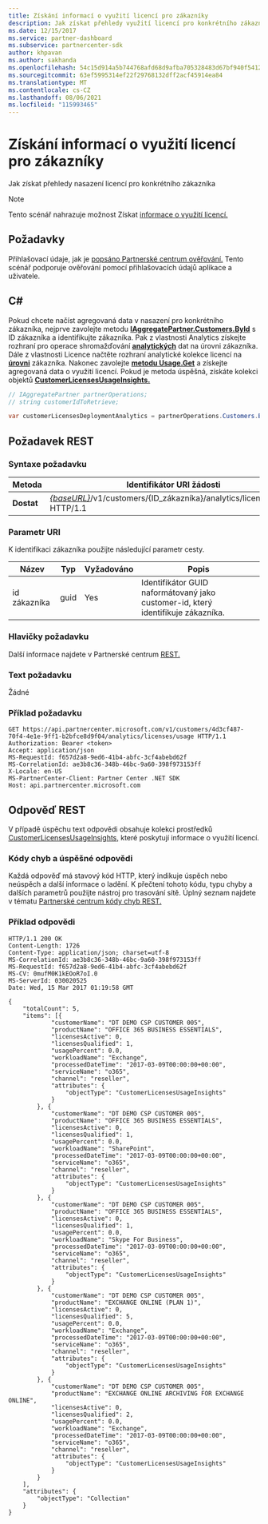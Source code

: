 ```yaml
---
title: Získání informací o využití licencí pro zákazníky
description: Jak získat přehledy využití licencí pro konkrétního zákazníka
ms.date: 12/15/2017
ms.service: partner-dashboard
ms.subservice: partnercenter-sdk
author: khpavan
ms.author: sakhanda
ms.openlocfilehash: 54c15d914a5b744768afd68d9afba705328483d67bf940f54123f697fb3f565d
ms.sourcegitcommit: 63ef5995314ef22f29768132dff2acf45914ea84
ms.translationtype: MT
ms.contentlocale: cs-CZ
ms.lasthandoff: 08/06/2021
ms.locfileid: "115993465"
---
```

# <a name="get-customer-licenses-usage-information"></a>Získání informací o využití licencí pro zákazníky

Jak získat přehledy nasazení licencí pro konkrétního zákazníka

> [!NOTE]
> Tento scénář nahrazuje možnost Získat [informace o využití licencí.](get-licenses-usage-information.md)

## <a name="prerequisites"></a>Požadavky

Přihlašovací údaje, jak je [popsáno Partnerské centrum ověřování.](partner-center-authentication.md) Tento scénář podporuje ověřování pomocí přihlašovacích údajů aplikace a uživatele.

## <a name="c"></a>C\#

Pokud chcete načíst agregovaná data v nasazení pro konkrétního zákazníka, nejprve zavolejte metodu [**IAggregatePartner.Customers.ById**](/dotnet/api/microsoft.store.partnercenter.customers.icustomercollection.byid) s ID zákazníka a identifikujte zákazníka. Pak z vlastnosti Analytics získejte rozhraní pro operace shromažďování [**analytických**](/dotnet/api/microsoft.store.partnercenter.customers.icustomer.analytics) dat na úrovni zákazníka. Dále z vlastnosti Licence načtěte rozhraní analytické kolekce licencí na [**úrovni**](/dotnet/api/microsoft.store.partnercenter.analytics.icustomeranalyticscollection.licenses) zákazníka. Nakonec zavolejte [**metodu Usage.Get**](/dotnet/api/microsoft.store.partnercenter.genericoperations.ientireentitycollectionretrievaloperations-2.get) a získejte agregovaná data o využití licencí. Pokud je metoda úspěšná, získáte kolekci objektů [**CustomerLicensesUsageInsights.**](/dotnet/api/microsoft.store.partnercenter.models.analytics.customerlicensesusageinsights)

``` csharp
// IAggregatePartner partnerOperations;
// string customerIdToRetrieve;

var customerLicensesDeploymentAnalytics = partnerOperations.Customers.ById(customerIdToRetrieve).Analytics.Licenses.Usage.Get();
```

## <a name="rest-request"></a>Požadavek REST

### <a name="request-syntax"></a>Syntaxe požadavku

| Metoda  | Identifikátor URI žádosti                                                                                              |
|---------|----------------------------------------------------------------------------------------------------------|
| **Dostat** | [*{baseURL}*](partner-center-rest-urls.md)/v1/customers/{ID_zákazníka}/analytics/licence/využití HTTP/1.1 |

### <a name="uri-parameter"></a>Parametr URI

K identifikaci zákazníka použijte následující parametr cesty.

| Název        | Typ | Vyžadováno | Popis                                                |
|-------------|------|----------|------------------------------------------------------------|
| id zákazníka | guid | Yes      | Identifikátor GUID naformátovaný jako customer-id, který identifikuje zákazníka. |

### <a name="request-headers"></a>Hlavičky požadavku

Další informace najdete v Partnerské centrum [REST.](headers.md)

### <a name="request-body"></a>Text požadavku

Žádné

### <a name="request-example"></a>Příklad požadavku

```http
GET https://api.partnercenter.microsoft.com/v1/customers/4d3cf487-70f4-4e1e-9ff1-b2bfce8d9f04/analytics/licenses/usage HTTP/1.1
Authorization: Bearer <token>
Accept: application/json
MS-RequestId: f657d2a8-9ed6-41b4-abfc-3cf4abebd62f
MS-CorrelationId: ae3b8c36-348b-46bc-9a60-398f973153ff
X-Locale: en-US
MS-PartnerCenter-Client: Partner Center .NET SDK
Host: api.partnercenter.microsoft.com
```

## <a name="rest-response"></a>Odpověď REST

V případě úspěchu text odpovědi obsahuje kolekci prostředků [CustomerLicensesUsageInsights,](analytics-resources.md#customerlicensesusageinsights) které poskytují informace o využití licencí.

### <a name="response-success-and-error-codes"></a>Kódy chyb a úspěšné odpovědi

Každá odpověď má stavový kód HTTP, který indikuje úspěch nebo neúspěch a další informace o ladění. K přečtení tohoto kódu, typu chyby a dalších parametrů použijte nástroj pro trasování sítě. Úplný seznam najdete v tématu [Partnerské centrum kódy chyb REST.](error-codes.md)

### <a name="response-example"></a>Příklad odpovědi

```http
HTTP/1.1 200 OK
Content-Length: 1726
Content-Type: application/json; charset=utf-8
MS-CorrelationId: ae3b8c36-348b-46bc-9a60-398f973153ff
MS-RequestId: f657d2a8-9ed6-41b4-abfc-3cf4abebd62f
MS-CV: 0mufM0K1kEOoR7oI.0
MS-ServerId: 030020525
Date: Wed, 15 Mar 2017 01:19:58 GMT

{
    "totalCount": 5,
    "items": [{
            "customerName": "DT DEMO CSP CUSTOMER 005",
            "productName": "OFFICE 365 BUSINESS ESSENTIALS",
            "licensesActive": 0,
            "licensesQualified": 1,
            "usagePercent": 0.0,
            "workloadName": "Exchange",
            "processedDateTime": "2017-03-09T00:00:00+00:00",
            "serviceName": "o365",
            "channel": "reseller",
            "attributes": {
                "objectType": "CustomerLicensesUsageInsights"
            }
        }, {
            "customerName": "DT DEMO CSP CUSTOMER 005",
            "productName": "OFFICE 365 BUSINESS ESSENTIALS",
            "licensesActive": 0,
            "licensesQualified": 1,
            "usagePercent": 0.0,
            "workloadName": "SharePoint",
            "processedDateTime": "2017-03-09T00:00:00+00:00",
            "serviceName": "o365",
            "channel": "reseller",
            "attributes": {
                "objectType": "CustomerLicensesUsageInsights"
            }
        }, {
            "customerName": "DT DEMO CSP CUSTOMER 005",
            "productName": "OFFICE 365 BUSINESS ESSENTIALS",
            "licensesActive": 0,
            "licensesQualified": 1,
            "usagePercent": 0.0,
            "workloadName": "Skype For Business",
            "processedDateTime": "2017-03-09T00:00:00+00:00",
            "serviceName": "o365",
            "channel": "reseller",
            "attributes": {
                "objectType": "CustomerLicensesUsageInsights"
            }
        }, {
            "customerName": "DT DEMO CSP CUSTOMER 005",
            "productName": "EXCHANGE ONLINE (PLAN 1)",
            "licensesActive": 0,
            "licensesQualified": 5,
            "usagePercent": 0.0,
            "workloadName": "Exchange",
            "processedDateTime": "2017-03-09T00:00:00+00:00",
            "serviceName": "o365",
            "channel": "reseller",
            "attributes": {
                "objectType": "CustomerLicensesUsageInsights"
            }
        }, {
            "customerName": "DT DEMO CSP CUSTOMER 005",
            "productName": "EXCHANGE ONLINE ARCHIVING FOR EXCHANGE ONLINE",
            "licensesActive": 0,
            "licensesQualified": 2,
            "usagePercent": 0.0,
            "workloadName": "Exchange",
            "processedDateTime": "2017-03-09T00:00:00+00:00",
            "serviceName": "o365",
            "channel": "reseller",
            "attributes": {
                "objectType": "CustomerLicensesUsageInsights"
            }
        }
    ],
    "attributes": {
        "objectType": "Collection"
    }
}
```

